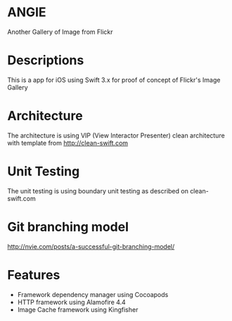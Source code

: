 # ANGIE
Another Gallery of Image from Flickr

# Descriptions
This is a app for iOS using Swift 3.x for proof of concept of Flickr's Image Gallery

# Architecture
The architecture is using VIP (View Interactor Presenter) clean architecture with template from 
http://clean-swift.com

# Unit Testing
The unit testing is using boundary unit testing as described on clean-swift.com

# Git branching model
http://nvie.com/posts/a-successful-git-branching-model/

# Features
* Framework dependency manager using Cocoapods
* HTTP framework using Alamofire 4.4
* Image Cache framework using Kingfisher
